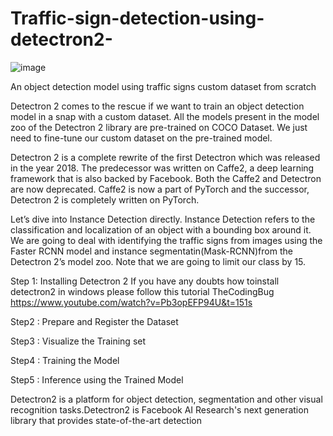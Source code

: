 # Traffic-sign-detection-using-detectron2-

![image](https://github.com/ayazkhan789/Traffic-sign-detection-using-detectron2-/assets/90544920/fde529e3-c65e-480e-b4cf-87e4fc50dd0f)

An object detection model using traffic signs custom dataset from scratch

Detectron 2 comes to the rescue if we want to train an object detection model in a snap with a custom dataset. All the models present in the model zoo of the Detectron 2 library are pre-trained on COCO Dataset. We just need to fine-tune our custom dataset on the pre-trained model.

Detectron 2 is a complete rewrite of the first Detectron which was released in the year 2018. The predecessor was written on Caffe2, a deep learning framework that is also backed by Facebook. Both the Caffe2 and Detectron are now deprecated. Caffe2 is now a part of PyTorch and the successor, Detectron 2 is completely written on PyTorch.

Let’s dive into Instance Detection directly. Instance Detection refers to the classification and localization of an object with a bounding box around it. We are going to deal with identifying the traffic signs from images using the Faster RCNN model and instance segmentatin(Mask-RCNN)from the Detectron 2’s model zoo. Note that we are going to limit our class by 15.

Step 1: Installing Detectron 2 If you have any doubts how toinstall detectron2 in windows please follow this tutorial TheCodingBug https://www.youtube.com/watch?v=Pb3opEFP94U&t=151s

Step2 : Prepare and Register the Dataset

Step3 : Visualize the Training set

Step4 : Training the Model

Step5 : Inference using the Trained Model

Detectron2 is a platform for object detection, segmentation and other visual recognition tasks.Detectron2 is Facebook AI Research's next generation library that provides state-of-the-art detection 

